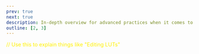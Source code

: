 ```yaml
---
prev: true
next: true
description: In-depth overview for advanced practices when it comes to cape modding.
outline: [2, 3]
---
```


<font color="#FFF000">// Use this to explain things like "Editing LUTs"</font>